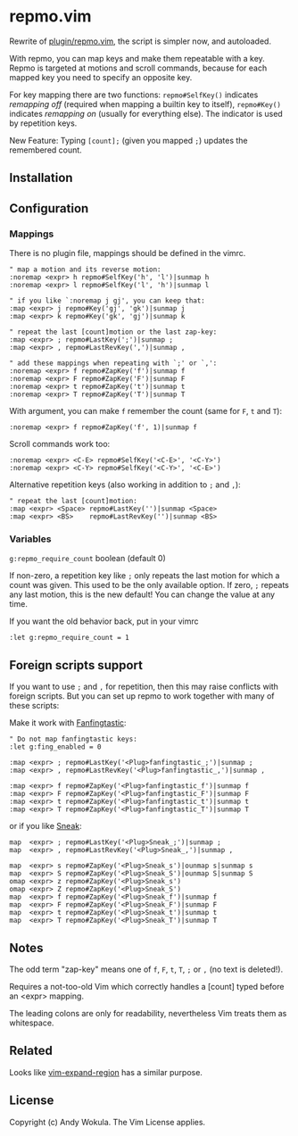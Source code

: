 # repmo.vim

Rewrite of
[plugin/repmo.vim](http://vim.sf.net/scripts/script.php?script_id=2174),
the script is simpler now, and autoloaded.

With repmo, you can map keys and make them repeatable with a key.  Repmo is targeted at motions and scroll commands, because for each mapped key you need to specify an opposite key.

For key mapping there are two functions: `repmo#SelfKey()` indicates _remapping off_ (required when mapping a builtin key to itself), `repmo#Key()` indicates _remapping on_ (usually for everything else).  The indicator is used by repetition keys.

New Feature: Typing `[count];` (given you mapped `;`) updates the remembered
count.

## Installation

## Configuration

### Mappings

There is no plugin file, mappings should be defined in the vimrc.

    " map a motion and its reverse motion:
    :noremap <expr> h repmo#SelfKey('h', 'l')|sunmap h
    :noremap <expr> l repmo#SelfKey('l', 'h')|sunmap l

    " if you like `:noremap j gj', you can keep that:
    :map <expr> j repmo#Key('gj', 'gk')|sunmap j
    :map <expr> k repmo#Key('gk', 'gj')|sunmap k

    " repeat the last [count]motion or the last zap-key:
    :map <expr> ; repmo#LastKey(';')|sunmap ;
    :map <expr> , repmo#LastRevKey(',')|sunmap ,

    " add these mappings when repeating with `;' or `,':
    :noremap <expr> f repmo#ZapKey('f')|sunmap f
    :noremap <expr> F repmo#ZapKey('F')|sunmap F
    :noremap <expr> t repmo#ZapKey('t')|sunmap t
    :noremap <expr> T repmo#ZapKey('T')|sunmap T

With argument, you can make `f` remember the count (same for `F`, `t` and `T`):

    :noremap <expr> f repmo#ZapKey('f', 1)|sunmap f

Scroll commands work too:

    :noremap <expr> <C-E> repmo#SelfKey('<C-E>', '<C-Y>')
    :noremap <expr> <C-Y> repmo#SelfKey('<C-Y>', '<C-E>')

Alternative repetition keys (also working in addition to `;` and `,`):

    " repeat the last [count]motion:
    :map <expr> <Space> repmo#LastKey('')|sunmap <Space>
    :map <expr> <BS>    repmo#LastRevKey('')|sunmap <BS>

### Variables

`g:repmo_require_count` boolean (default 0)

If non-zero, a repetition key like `;` only repeats the last motion for which a count was given.  This used to be the only available option.  If zero, `;` repeats any last motion, this is the new default!  You can change the value at any time.

If you want the old behavior back, put in your vimrc

    :let g:repmo_require_count = 1

## Foreign scripts support

If you want to use `;` and `,` for repetition, then this may raise conflicts with foreign scripts.  But you can set up repmo to work together with many of these scripts:

Make it work with [Fanfingtastic](https://github.com/dahu/vim-fanfingtastic):

    " Do not map fanfingtastic keys:
    :let g:fing_enabled = 0

    :map <expr> ; repmo#LastKey('<Plug>fanfingtastic_;')|sunmap ;
    :map <expr> , repmo#LastRevKey('<Plug>fanfingtastic_,')|sunmap ,

    :map <expr> f repmo#ZapKey('<Plug>fanfingtastic_f')|sunmap f
    :map <expr> F repmo#ZapKey('<Plug>fanfingtastic_F')|sunmap F
    :map <expr> t repmo#ZapKey('<Plug>fanfingtastic_t')|sunmap t
    :map <expr> T repmo#ZapKey('<Plug>fanfingtastic_T')|sunmap T

or if you like [Sneak](https://github.com/justinmk/vim-sneak):

    map  <expr> ; repmo#LastKey('<Plug>Sneak_;')|sunmap ;
    map  <expr> , repmo#LastRevKey('<Plug>Sneak_,')|sunmap ,

    map  <expr> s repmo#ZapKey('<Plug>Sneak_s')|ounmap s|sunmap s
    map  <expr> S repmo#ZapKey('<Plug>Sneak_S')|ounmap S|sunmap S
    omap <expr> z repmo#ZapKey('<Plug>Sneak_s')
    omap <expr> Z repmo#ZapKey('<Plug>Sneak_S')
    map  <expr> f repmo#ZapKey('<Plug>Sneak_f')|sunmap f
    map  <expr> F repmo#ZapKey('<Plug>Sneak_F')|sunmap F
    map  <expr> t repmo#ZapKey('<Plug>Sneak_t')|sunmap t
    map  <expr> T repmo#ZapKey('<Plug>Sneak_T')|sunmap T

## Notes

The odd term "zap-key" means one of `f`, `F`, `t`, `T`, `;` or `,` (no text is deleted!).

Requires a not-too-old Vim which correctly handles a [count] typed before an
&lt;expr> mapping.

The leading colons are only for readability, nevertheless Vim treats them as whitespace.

## Related

Looks like [vim-expand-region](https://github.com/landock/vim-expand-region) has a similar purpose.

## License

Copyright (c) Andy Wokula.  The Vim License applies.
